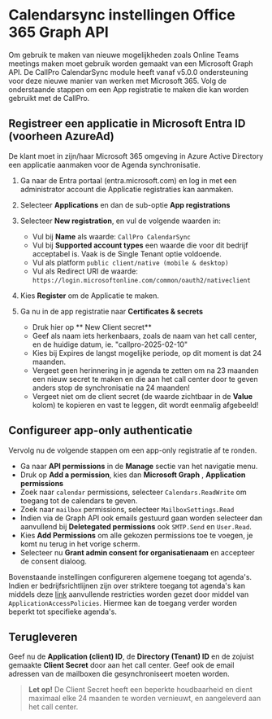# Calendarsync instellingen Office 365 Graph API

Om gebruik te maken van nieuwe mogelijkheden zoals Online Teams meetings maken moet gebruik worden gemaakt van een Microsoft Graph API. De CallPro CalendarSync module heeft vanaf v5.0.0 ondersteuning voor deze nieuwe manier van werken met Microsoft 365. Volg de onderstaande stappen om een App registratie te maken die kan worden gebruikt met de CallPro.


## Registreer een applicatie in Microsoft Entra ID (voorheen AzureAd)
De klant moet in zijn/haar Microsoft 365 omgeving in Azure Active Directory een applicatie aanmaken voor de Agenda synchronisatie.

1. Ga naar de Entra portaal (entra.microsoft.com) en log in met een administrator account die Applicatie registraties kan aanmaken.

1. Selecteer **Applications** en dan de sub-optie **App registrations**

1. Selecteer **New registration**, en vul de volgende waarden in:

    * Vul bij **Name** als waarde: `CallPro CalendarSync`
    * Vul bij **Supported account types** een waarde die voor dit bedrijf acceptabel is. Vaak is de Single Tenant optie voldoende.
    * Vul als platform `public client/native (mobile & desktop)`
    * Vul als Redirect URI de waarde: `https://login.microsoftonline.com/common/oauth2/nativeclient`

1. Kies **Register** om de Applicatie te maken. 
1. Ga nu in de app registratie naar **Certificates & secrets**
    * Druk hier op ** New Client secret**
    * Geef als naam iets herkenbaars, zoals de naam van het call center, en de huidige datum, ie. "callpro-2025-02-10"
    * Kies bij Expires de langst mogelijke periode, op dit moment is dat 24 maanden.
    * Vergeet geen herinnering in je agenda te zetten om na 23 maanden een nieuw secret te maken en die aan het call center door te geven anders stop de synchronisatie na 24 maanden!
    * Vergeet niet om de client secret (de waarde zichtbaar in de **Value** kolom) te kopieren en vast te leggen, dit wordt eenmalig afgebeeld!

## Configureer app-only authenticatie
Vervolg nu de volgende stappen om een app-only registratie af te ronden.


* Ga naar **API permissions** in de **Manage** sectie van het navigatie menu.
* Druk op **Add a permission**, kies dan **Microsoft Graph** , **Application permissions**
* Zoek naar `calendar` permissions, selecteer `Calendars.ReadWrite` om toegang tot de calendars te geven.
* Zoek naar `mailbox` permissions, selecteer `MailboxSettings.Read`
* Indien via de Graph API ook emails gestuurd gaan worden selecteer dan aanvullend bij **Deletegated permissions** ook `SMTP.Send` en `User.Read`.
* Kies **Add Permissions** om alle gekozen permissions toe te voegen, je komt nu terug in het vorige scherm.
* Selecteer nu **Grant admin consent for organisatienaam** en accepteer de consent dialoog.

Bovenstaande instellingen configureren algemene toegang tot agenda's. Indien er bedrijfsrichtlijnen zijn over striktere toegang tot agenda's kan middels deze [link](https://learn.microsoft.com/en-us/graph/auth-limit-mailbox-access) aanvullende restricties worden gezet door middel van `ApplicationAccessPolicies`. Hiermee kan de toegang verder worden beperkt tot specifieke agenda's.

## Terugleveren
Geef nu de **Application (client) ID**, de **Directory (Tenant) ID** en de zojuist gemaakte **Client Secret** door aan het call center. Geef ook de email adressen van de mailboxen die gesynchroniseert moeten worden.
> **Let op!** De Client Secret heeft een beperkte houdbaarheid en dient maximaal elke 24 maanden te worden vernieuwt, en aangeleverd aan het call center.
